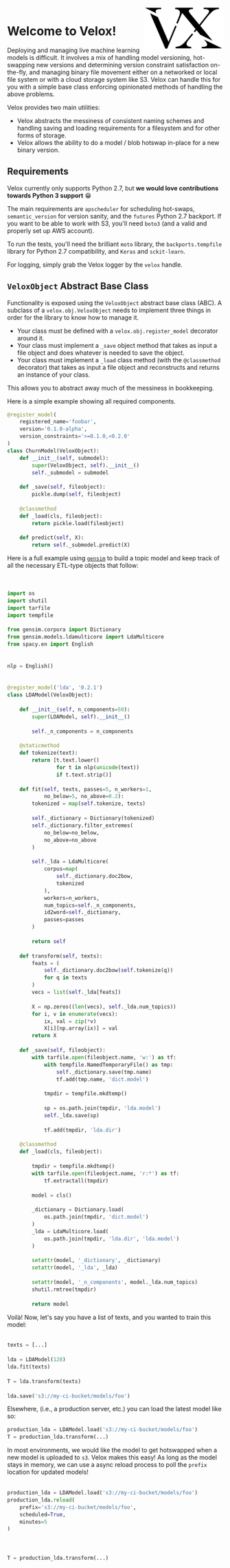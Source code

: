 

<img src="https://github.com/lukedeo/Velox/raw/master/img/velox-logo.png" width=37% align="right" />

# Welcome to Velox!

Deploying and managing live machine learning models is difficult. It involves a mix of handling model versioning, hot-swapping new versions and determining version constraint satisfaction on-the-fly, and managing binary file movement either on a networked or local file system or with a cloud storage system like S3. Velox can handle this for you with a simple base class enforcing opinionated methods of handling the above problems.

Velox provides two main utilities:

* Velox abstracts the messiness of consistent naming schemes and handling saving and loading requirements for a filesystem and for other forms of storage.
* Velox allows the ability to do a model / blob hotswap in-place for a new binary version.

## Requirements

Velox currently only supports Python 2.7, but **we would love contributions towards Python 3 support** 😁

The main requirements are `apscheduler` for scheduling hot-swaps, `semantic_version` for version sanity, and the `futures` Python 2.7 backport. If you want to be able to work with S3, you'll need `boto3` (and a valid and properly set up AWS account).

To run the tests, you'll need the brilliant `moto` library, the `backports.tempfile` library for Python 2.7 compatibility, and `Keras` and `sckit-learn`.

For logging, simply grab the Velox logger by the `velox` handle.

## `VeloxObject` Abstract Base Class

Functionality is exposed using the `VeloxObject` abstract base class (ABC). A subclass of a `velox.obj.VeloxObject` needs to implement three things in order for the library to know how to manage it.

* Your class must be defined with a `velox.obj.register_model` decorator around it.
* Your class must implement a `_save` object method that takes as input a file object and does whatever is needed to save the object.
* Your class must implement a `_load` class method (with the `@classmethod` decorator) that takes as input a file object and reconstructs and returns an instance of your class.

This allows you to abstract away much of the messiness in bookkeeping.

Here is a simple example showing all required components.

```python
@register_model(
    registered_name='foobar',
    version='0.1.0-alpha',
    version_constraints='>=0.1.0,<0.2.0'
)
class ChurnModel(VeloxObject):
    def __init__(self, submodel):
        super(VeloxObject, self).__init__()
        self._submodel = submodel

    def _save(self, fileobject):
        pickle.dump(self, fileobject)

    @classmethod
    def _load(cls, fileobject):
        return pickle.load(fileobject)

    def predict(self, X):
        return self._submodel.predict(X)
```


Here is a full example using [`gensim`](https://github.com/RaRe-Technologies/gensim) to build a topic model and keep track of all the necessary ETL-type objects that follow:

```python


import os
import shutil
import tarfile
import tempfile

from gensim.corpora import Dictionary
from gensim.models.ldamulticore import LdaMulticore
from spacy.en import English


nlp = English()


@register_model('lda', '0.2.1')
class LDAModel(VeloxObject):

    def __init__(self, n_components=50):
        super(LDAModel, self).__init__()

        self._n_components = n_components

    @staticmethod
    def tokenize(text):
        return [t.text.lower()
                for t in nlp(unicode(text))
                if t.text.strip()]

    def fit(self, texts, passes=5, n_workers=1,
            no_below=5, no_above=0.2):
        tokenized = map(self.tokenize, texts)

        self._dictionary = Dictionary(tokenized)
        self._dictionary.filter_extremes(
            no_below=no_below,
            no_above=no_above
        )

        self._lda = LdaMulticore(
            corpus=map(
                self._dictionary.doc2bow,
                tokenized
            ),
            workers=n_workers,
            num_topics=self._n_components,
            id2word=self._dictionary,
            passes=passes
        )

        return self

    def transform(self, texts):
        feats = (
            self._dictionary.doc2bow(self.tokenize(q))
            for q in texts
        )
        vecs = list(self._lda[feats])

        X = np.zeros((len(vecs), self._lda.num_topics))
        for i, v in enumerate(vecs):
            ix, val = zip(*v)
            X[i][np.array(ix)] = val
        return X

    def _save(self, fileobject):
        with tarfile.open(fileobject.name, 'w:') as tf:
            with tempfile.NamedTemporaryFile() as tmp:
                self._dictionary.save(tmp.name)
                tf.add(tmp.name, 'dict.model')

            tmpdir = tempfile.mkdtemp()

            sp = os.path.join(tmpdir, 'lda.model')
            self._lda.save(sp)

            tf.add(tmpdir, 'lda.dir')

    @classmethod
    def _load(cls, fileobject):

        tmpdir = tempfile.mkdtemp()
        with tarfile.open(fileobject.name, 'r:*') as tf:
            tf.extractall(tmpdir)

        model = cls()

        _dictionary = Dictionary.load(
            os.path.join(tmpdir, 'dict.model')
        )
        _lda = LdaMulticore.load(
            os.path.join(tmpdir, 'lda.dir', 'lda.model')
        )

        setattr(model, '_dictionary', _dictionary)
        setattr(model, '_lda', _lda)

        setattr(model, '_n_components', model._lda.num_topics)
        shutil.rmtree(tmpdir)

        return model

```

Voilà! Now, let's say you have a list of texts, and you wanted to train this 
model:

```python

texts = [...]

lda = LDAModel(128)
lda.fit(texts)

T = lda.transform(texts)

lda.save('s3://my-ci-bucket/models/foo')
```

Elsewhere, (i.e., a production server, etc.) you can load the latest model like
so:

```python
production_lda = LDAModel.load('s3://my-ci-bucket/models/foo')
T = production_lda.transform(...)
```

In most environments, we would like the model to get hotswapped when a new model 
is uploaded to `s3`. Velox makes this easy! As long as the model stays in 
memory, we can use a async reload process to poll the `prefix` location for
updated models!

```python

production_lda = LDAModel.load('s3://my-ci-bucket/models/foo')
production_lda.reload(
    prefix='s3://my-ci-bucket/models/foo', 
    scheduled=True, 
    minutes=5
)



T = production_lda.transform(...)
```



